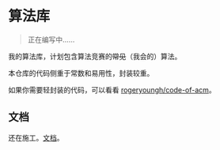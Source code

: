 # 算法库

> 正在编写中……

我的算法库，计划包含算法竞赛的~~常见~~（我会的）算法。

本仓库的代码侧重于常数和易用性，封装较重。

如果你需要轻封装的代码，可以看看 [rogeryoungh/code-of-acm](https://github.com/rogeryoungh/code-of-acm)。

## 文档

还在施工。[文档](https://algo-cpp.rogery.dev/)。

